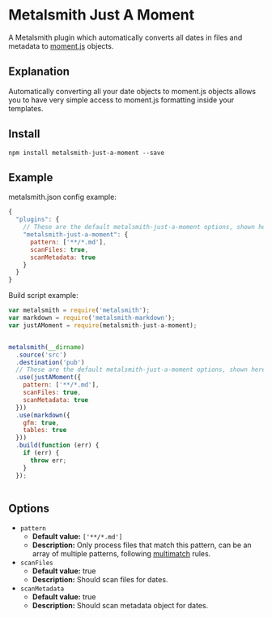 # Metalsmith Just A Moment

A Metalsmith plugin which automatically converts all dates in files and metadata to [moment.js](https://github.com/moment/moment/) objects.

## Explanation
Automatically converting all your date objects to moment.js objects allows you to have very simple access to moment.js formatting inside your templates.

## Install

`npm install metalsmith-just-a-moment --save`

## Example

metalsmith.json config example:
```js
{
  "plugins": {
    // These are the default metalsmith-just-a-moment options, shown here only for demonstration.
    "metalsmith-just-a-moment": {
      pattern: ['**/*.md'],
      scanFiles: true,
      scanMetadata: true
    }
  }
}
```

Build script example:
```js
var metalsmith = require('metalsmith');
var markdown = require('metalsmith-markdown');
var justAMoment = require(metalsmith-just-a-moment);


metalsmith(__dirname)
  .source('src')
  .destination('pub')
  // These are the default metalsmith-just-a-moment options, shown here only for demonstration.
  .use(justAMoment({
    pattern: ['**/*.md'],
    scanFiles: true,
    scanMetadata: true
  }))
  .use(markdown({
    gfm: true,
    tables: true
  }))
  .build(function (err) {
    if (err) {
      throw err;
    }
  });
  
```

## Options

  - `pattern`
    - __Default value:__ `['**/*.md']`
    - __Description:__ Only process files that match this pattern, can be an array of multiple patterns, following [multimatch](https://github.com/sindresorhus/multimatch) rules.
  - `scanFiles`
    - __Default value:__ true
    - __Description:__ Should scan files for dates.
  - `scanMetadata`
    - __Default value:__ true
    - __Description:__ Should scan metadata object for dates.
